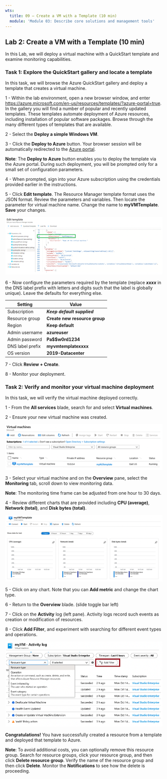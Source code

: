 ```yaml
---
wts:
  title: 09 – Create a VM with a Template (10 min)
  module: 'Module 03: Describe core solutions and management tools'
---
```

## Lab 2: Create a VM with a Template (10 min)

In this Lab, we will deploy a virtual machine with a QuickStart template and examine monitoring capabilities.

### Task 1: Explore the QuickStart gallery and locate a template

In this task, we will browse the Azure QuickStart gallery and deploy a template that creates a virtual machine.

1 - Within the lab environment, open a new browser window, and enter https://azure.microsoft.com/en-us/resources/templates/?azure-portal=true. In the gallery you will find a number of popular and recently updated templates. These templates automate deployment of Azure resources, including installation of popular software packages. Browse through the many different types of templates that are available.

2 - Select the **Deploy a simple Windows VM**.

3 - Click the **Deploy to Azure** button. Your browser session will be automatically redirected to the [Azure portal](https://portal.azure.com).

**Note**: The **Deploy to Azure** button enables you to deploy the template via the Azure portal. During such deployment, you will be prompted only for a small set of configuration parameters.

4 - When prompted, sign into your Azure subscription using the credentials provided earlier in the instructions.

5 - Click **Edit template**. The Resource Manager template format uses the JSON format. Review the parameters and variables. Then locate the parameter for virtual machine name. Change the name to **myVMTemplate**. **Save** your changes.

![alt text](/M2/01/images/0901.png)

6 - Now configure the parameters required by the template (replace ***xxxx*** in the DNS label prefix with letters and digits such that the label is globally unique). Leave the defaults for everything else.

 | **Setting** | **Value** |
 |----|----|
 | Subscription | ***Keep default supplied*** |
 | Resource group | **Create new resource group** |
 | Region | **Keep default**  |
 | Admin username | **azureuser** |
 | Admin password | **Pa$$w0rd1234** |
 | DNS label prefix | **myvmtemplatexxxx** |
 | OS version | **2019-Datacenter** |

7 - Click **Review + Create**.

8 - Monitor your deployment.

### Task 2: Verify and monitor your virtual machine deployment

In this task, we will verify the virtual machine deployed correctly. 

1 - From the **All services** blade, search for and select **Virtual machines**.

2 - Ensure your new virtual machine was created.

![alt text](/M2/01/images/0902.png)

3 - Select your virtual machine and on the **Overview** pane, select the **Monitoring** tab, scroll down to view monitoring data.

**Note**: The monitoring time frame can be adjusted from one hour to 30 days.

4 - Review different charts that are provided including **CPU (average)**, **Network (total)**, and **Disk bytes (total)**.

![alt text](/M2/01/images/0903.png)

5 - Click on any chart. Note that you can **Add metric** and change the chart
type.

6 - Return to the **Overview** blade. (slide toggle bar left)

7 - Click on the **Activity** log (left pane). Activity logs record such events as
creation or modification of resources.

8 - Click **Add Filter**, and experiment with searching for different event types
and operations.

![alt text](/M2/01/images/0904.png)

**Congratulations!** You have successfully created a resource from a template and deployed that template to Azure.

**Note**: To avoid additional costs, you can optionally remove this resource group. Search for resource groups, click your resource group, and then click **Delete resource group**. Verify the name of the resource group and then click **Delete**. 
Monitor the **Notifications** to see how the delete is proceeding.